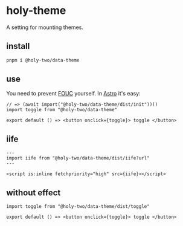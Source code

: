 # holy-theme

A setting for mounting themes.

## install

```bash
pnpm i @holy-two/data-theme
```

## use

You need to prevent [FOUC](https://en.wikipedia.org/wiki/Flash_of_unstyled_content) yourself. In [Astro](https://astro.build/) it's easy:

```tsx
// => (await import("@holy-two/data-theme/dist/init"))()
import toggle from "@holy-two/data-theme"

export default () => <button onclick={toggle}> toggle </button>
```

## iife

```astro
---
import iife from "@holy-two/data-theme/dist/iife?url"
---

<script is:inline fetchpriority="high" src={iife}></script>
```

## without effect

```tsx
import toggle from "@holy-two/data-theme/dist/toggle"

export default () => <button onclick={toggle}> toggle </button>
```
